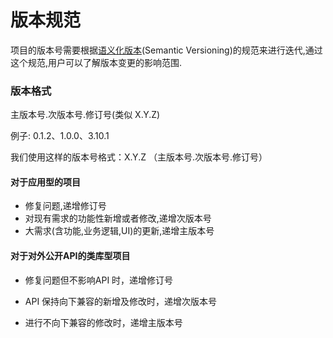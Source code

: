 # 版本规范

项目的版本号需要根据[语义化版本](https://semver.org/lang/zh-CN/)(Semantic Versioning)的规范来进行迭代,通过这个规范,用户可以了解版本变更的影响范围.

### 版本格式

主版本号.次版本号.修订号(类似 X.Y.Z)

例子: 0.1.2、1.0.0、3.10.1

我们使用这样的版本号格式：X.Y.Z （主版本号.次版本号.修订号）

#### 对于应用型的项目

- 修复问题,递增修订号
- 对现有需求的功能性新增或者修改,递增次版本号
- 大需求(含功能,业务逻辑,UI)的更新,递增主版本号

#### 对于对外公开API的类库型项目

- 修复问题但不影响API 时，递增修订号

- API 保持向下兼容的新增及修改时，递增次版本号

- 进行不向下兼容的修改时，递增主版本号

